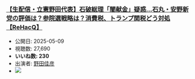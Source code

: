### [【生配信・立憲野田代表】石破総理「闇献金」疑惑...石丸・安野新党の評価は？参院選戦略は？消費税、トランプ関税どう対処【ReHacQ】](https://www.youtube.com/watch?v=DbSTJ9bDgQs)
-   公開日: 2025-05-09
-   視聴数: 27,690
-   **いいね数: 230**
-   出演者: [野田佳彦](/rehacq_fan/people/野田佳彦 "wikilink")
- [![](https://img.youtube.com/vi/DbSTJ9bDgQs/hqdefault.jpg)](https://www.youtube.com/watch?v=DbSTJ9bDgQs)
